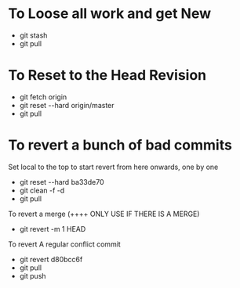 To Loose all work and get New
==============================

 * git stash
 * git pull


To Reset to the Head Revision
=============================

 * git fetch origin
 * git reset --hard origin/master
 * git pull

 
To revert a bunch of bad commits
================================

Set local to the top to start revert from here onwards, one by one

 * git reset --hard ba33de70 
 * git clean -f -d
 * git pull 

To revert a merge (++++ ONLY USE IF THERE IS A MERGE)

 * git revert -m 1 HEAD  

To revert A regular conflict commit

 * git revert d80bcc6f 
 * git pull
 * git push
